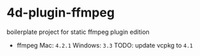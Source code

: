 # 4d-plugin-ffmpeg
boilerplate project for static ffmpeg plugin edition

* ffmpeg Mac: ``4.2.1`` Windows: ``3.3`` TODO: update vcpkg to ``4.1`` 
